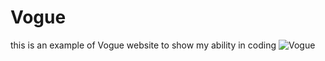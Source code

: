 # Vogue
this is an example of Vogue website to show my ability in coding
![Vogue](https://github.com/parisafro/Vogue/blob/main/2021-03-26_3-07-41.png)
